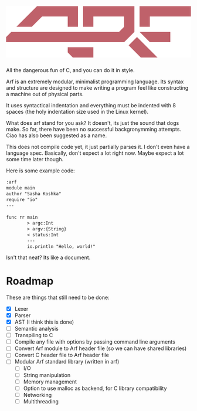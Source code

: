 # ![ARF](assets/logo.svg)

All the dangerous fun of C, and you can do it in style.

Arf is an extremely modular, minimalist programming language. Its syntax and
structure are designed to make writing a program feel like constructing a
machine out of physical parts.

It uses syntactical indentation and everything must be indented with 8 spaces
(the holy indentation size used in the Linux kernel).

What does arf stand for you ask? It doesn't, its just the sound that dogs make.
So far, there have been no successful backgronymming attempts. Ciao has also
been suggested as a name. 

This does not compile code yet, it just partially parses it. I don't even have
a language spec. Basically, don't expect a lot right now. Maybe expect a lot
some time later though.

Here is some example code:

```
:arf
module main
author "Sasha Koshka"
require "io"
---

func rr main
        > argc:Int
        > argv:{String}
        < status:Int
        ---
        io.println "Hello, world!"
```

Isn't that neat? Its like a document.

# Roadmap

These are things that still need to be done:

- [x] Lexer
- [x] Parser
- [x] AST (I think this is done)
- [ ] Semantic analysis
- [ ] Transpiling to C
- [ ] Compile any file with options by passing command line arguments
- [ ] Convert Arf module to Arf header file (so we can have shared libraries)
- [ ] Convert C header file to Arf header file
- [ ] Modular Arf standard library (written in arf)
  - [ ] I/O
  - [ ] String manipulation
  - [ ] Memory management
  - [ ] Option to use malloc as backend, for C library compatibility
  - [ ] Networking
  - [ ] Multithreading
